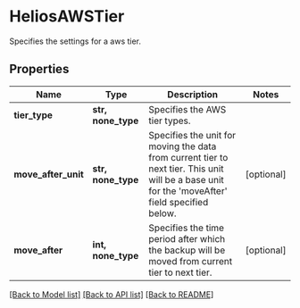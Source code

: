 # HeliosAWSTier

Specifies the settings for a aws tier.

## Properties
Name | Type | Description | Notes
------------ | ------------- | ------------- | -------------
**tier_type** | **str, none_type** | Specifies the AWS tier types. | 
**move_after_unit** | **str, none_type** | Specifies the unit for moving the data from current tier to next tier. This unit will be a base unit for the &#39;moveAfter&#39; field specified below. | [optional] 
**move_after** | **int, none_type** | Specifies the time period after which the backup will be moved from current tier to next tier. | [optional] 

[[Back to Model list]](../README.md#documentation-for-models) [[Back to API list]](../README.md#documentation-for-api-endpoints) [[Back to README]](../README.md)


